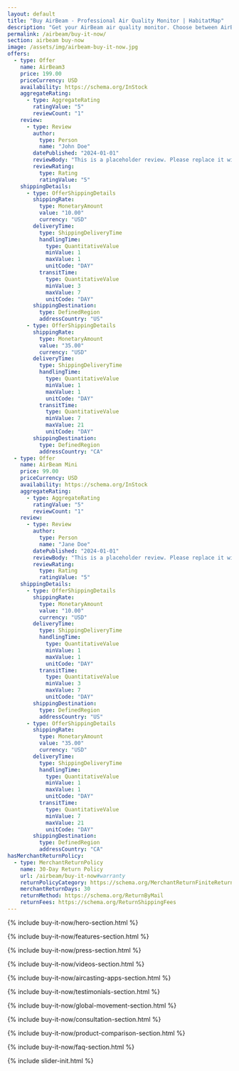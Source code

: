 ```yaml
---
layout: default
title: "Buy AirBeam - Professional Air Quality Monitor | HabitatMap"
description: "Get your AirBeam air quality monitor. Choose between AirBeam Mini ($99) for personal use or AirBeam3 ($199) for research. No subscriptions, complete data ownership."
permalink: /airbeam/buy-it-now/
section: airbeam buy-now
image: /assets/img/airbeam-buy-it-now.jpg
offers:
  - type: Offer
    name: AirBeam3
    price: 199.00
    priceCurrency: USD
    availability: https://schema.org/InStock
    aggregateRating:
      - type: AggregateRating
        ratingValue: "5"
        reviewCount: "1"
    review:
      - type: Review
        author:
          type: Person
          name: "John Doe"
        datePublished: "2024-01-01"
        reviewBody: "This is a placeholder review. Please replace it with a real one."
        reviewRating:
          type: Rating
          ratingValue: "5"
    shippingDetails:
      - type: OfferShippingDetails
        shippingRate:
          type: MonetaryAmount
          value: "10.00"
          currency: "USD"
        deliveryTime:
          type: ShippingDeliveryTime
          handlingTime:
            type: QuantitativeValue
            minValue: 1
            maxValue: 1
            unitCode: "DAY"
          transitTime:
            type: QuantitativeValue
            minValue: 3
            maxValue: 7
            unitCode: "DAY"
        shippingDestination:
          type: DefinedRegion
          addressCountry: "US"
      - type: OfferShippingDetails
        shippingRate:
          type: MonetaryAmount
          value: "35.00"
          currency: "USD"
        deliveryTime:
          type: ShippingDeliveryTime
          handlingTime:
            type: QuantitativeValue
            minValue: 1
            maxValue: 1
            unitCode: "DAY"
          transitTime:
            type: QuantitativeValue
            minValue: 7
            maxValue: 21
            unitCode: "DAY"
        shippingDestination:
          type: DefinedRegion
          addressCountry: "CA"
  - type: Offer
    name: AirBeam Mini
    price: 99.00
    priceCurrency: USD
    availability: https://schema.org/InStock
    aggregateRating:
      - type: AggregateRating
        ratingValue: "5"
        reviewCount: "1"
    review:
      - type: Review
        author:
          type: Person
          name: "Jane Doe"
        datePublished: "2024-01-01"
        reviewBody: "This is a placeholder review. Please replace it with a real one."
        reviewRating:
          type: Rating
          ratingValue: "5"
    shippingDetails:
      - type: OfferShippingDetails
        shippingRate:
          type: MonetaryAmount
          value: "10.00"
          currency: "USD"
        deliveryTime:
          type: ShippingDeliveryTime
          handlingTime:
            type: QuantitativeValue
            minValue: 1
            maxValue: 1
            unitCode: "DAY"
          transitTime:
            type: QuantitativeValue
            minValue: 3
            maxValue: 7
            unitCode: "DAY"
        shippingDestination:
          type: DefinedRegion
          addressCountry: "US"
      - type: OfferShippingDetails
        shippingRate:
          type: MonetaryAmount
          value: "35.00"
          currency: "USD"
        deliveryTime:
          type: ShippingDeliveryTime
          handlingTime:
            type: QuantitativeValue
            minValue: 1
            maxValue: 1
            unitCode: "DAY"
          transitTime:
            type: QuantitativeValue
            minValue: 7
            maxValue: 21
            unitCode: "DAY"
        shippingDestination:
          type: DefinedRegion
          addressCountry: "CA"
hasMerchantReturnPolicy:
  - type: MerchantReturnPolicy
    name: 30-Day Return Policy
    url: /airbeam/buy-it-now#warranty
    returnPolicyCategory: https://schema.org/MerchantReturnFiniteReturnWindow
    merchantReturnDays: 30
    returnMethod: https://schema.org/ReturnByMail
    returnFees: https://schema.org/ReturnShippingFees
---
```


{% include buy-it-now/hero-section.html %}

{% include buy-it-now/features-section.html %}

{% include buy-it-now/press-section.html %}

{% include buy-it-now/videos-section.html %}

{% include buy-it-now/aircasting-apps-section.html %}

{% include buy-it-now/testimonials-section.html %}

{% include buy-it-now/global-movement-section.html %}

{% include buy-it-now/consultation-section.html %}

{% include buy-it-now/product-comparison-section.html %}

{% include buy-it-now/faq-section.html %}

<!-- Enhanced E-commerce JSON-LD Schema for AirBeam Products -->

<!-- Organization Schema - References the main HabitatMap organization -->
<script type="application/ld+json">
{
  "@context": "https://schema.org",
  "@type": "Organization",
  "@id": "{{ site.url }}/#organization",
  "name": "HabitatMap",
  "url": "{{ site.url }}/"
}
</script>

<!-- Comprehensive Product & E-commerce Schema -->
<script type="application/ld+json">
{
  "@context": "https://schema.org",
  "@graph": [
    {
      "@type": "Product",
      "@id": "{{ site.url }}/airbeam/buy-it-now#airbeam3",
      "name": "AirBeam3",
      "alternateName": ["AirBeam 3", "AB3", "AirBeam Third Generation"],
      "description": "AirBeam3 is the most accurate and versatile portable air quality monitor. It's a low-cost, palm-sized air quality instrument that measures hyperlocal concentrations of harmful microscopic particles in the air, known as particulate matter (PM1, PM2.5, PM10).",
      "category": "Environmental Monitoring Equipment",
      "sku": "AB3-001",
      "gtin": "AB3001HM2024",
      "mpn": "AIRBEAM3-2024",
      "image": [
        "{{ site.url }}/assets/img/airbeam-buy-it-now.jpg",
        "{{ site.url }}/assets/img/pages/how-it-works/how-it-works_1.jpg",
        "{{ site.url }}/assets/img/airbeam(new).jpg"
      ],
      "brand": {
        "@type": "Organization",
        "@id": "{{ site.url }}/#organization",
        "name": "HabitatMap"
      },
      "manufacturer": {
        "@id": "{{ site.url }}/#organization"
      },
      "weight": {
        "@type": "QuantitativeValue",
        "value": "150",
        "unitCode": "GRM"
      },
      "width": {
        "@type": "QuantitativeValue",
        "value": "9",
        "unitCode": "CMT"
      },
      "height": {
        "@type": "QuantitativeValue",
        "value": "6",
        "unitCode": "CMT"
      },
      "depth": {
        "@type": "QuantitativeValue",
        "value": "3",
        "unitCode": "CMT"
      },
      "additionalProperty": [
        {
          "@type": "PropertyValue",
          "name": "Measurement Range",
          "value": "PM1, PM2.5, PM10 particulate matter"
        },
        {
          "@type": "PropertyValue",
          "name": "Connectivity",
          "value": "Bluetooth 5.0, WiFi 802.11b/g/n"
        },
        {
          "@type": "PropertyValue",
          "name": "Battery Life",
          "value": "24+ hours continuous monitoring"
        },
        {
          "@type": "PropertyValue",
          "name": "Operating Temperature",
          "value": "-10°C to 50°C"
        },
        {
          "@type": "PropertyValue",
          "name": "Data Storage",
          "value": "Local storage + cloud sync"
        },
        {
          "@type": "PropertyValue",
          "name": "Accuracy",
          "value": "Research-grade sensor technology"
        },
        {
          "@type": "PropertyValue",
          "name": "Certification",
          "value": "FCC, CE certified"
        }
      ],
      "offers": {
        "@type": "Offer",
        "@id": "{{ site.url }}/airbeam/buy-it-now#airbeam3-offer",
        "url": "{{ site.url }}/airbeam/buy-it-now",
        "priceCurrency": "USD",
        "price": "199.00",
        "priceValidUntil": "2025-12-31",
        "itemCondition": "https://schema.org/NewCondition",
        "availability": "https://schema.org/InStock",
        "seller": {
          "@id": "{{ site.url }}/#organization"
        },
        "validFrom": "2024-01-01",
        "warranty": "1 year manufacturer warranty",
        "deliveryLeadTime": {
          "@type": "QuantitativeValue",
          "minValue": 1,
          "maxValue": 3,
          "unitCode": "DAY"
        },
        "hasMerchantReturnPolicy": {
          "@type": "MerchantReturnPolicy",
          "name": "30-Day Return Policy",
          "returnPolicyCategory": "https://schema.org/MerchantReturnFiniteReturnWindow",
          "merchantReturnDays": 30,
          "returnMethod": "https://schema.org/ReturnByMail",
          "returnFees": "https://schema.org/ReturnShippingFees"
        },
        "shippingDetails": [
          {
            "@type": "OfferShippingDetails",
            "shippingRate": {
              "@type": "MonetaryAmount",
              "value": "10.00",
              "currency": "USD"
            },
            "deliveryTime": {
              "@type": "ShippingDeliveryTime",
              "handlingTime": {
                "@type": "QuantitativeValue",
                "minValue": 1,
                "maxValue": 1,
                "unitCode": "DAY"
              },
              "transitTime": {
                "@type": "QuantitativeValue",
                "minValue": 3,
                "maxValue": 7,
                "unitCode": "DAY"
              }
            },
            "shippingDestination": {
              "@type": "DefinedRegion",
              "addressCountry": "US"
            }
          },
          {
            "@type": "OfferShippingDetails",
            "shippingRate": {
              "@type": "MonetaryAmount",
              "value": "35.00",
              "currency": "USD"
            },
            "deliveryTime": {
              "@type": "ShippingDeliveryTime",
              "handlingTime": {
                "@type": "QuantitativeValue",
                "minValue": 1,
                "maxValue": 1,
                "unitCode": "DAY"
              },
              "transitTime": {
                "@type": "QuantitativeValue",
                "minValue": 7,
                "maxValue": 21,
                "unitCode": "DAY"
              }
            },
            "shippingDestination": {
              "@type": "DefinedRegion",
              "addressCountry": ["CA", "EU", "AU"]
            }
          }
        ]
      },
      "aggregateRating": {
        "@type": "AggregateRating",
        "ratingValue": "4.9",
        "bestRating": "5",
        "worstRating": "1",
        "ratingCount": "127"
      },
      "review": [
        {
          "@type": "Review",
          "name": "Excellent for Research Applications",
          "reviewBody": "The AirBeam3 has exceeded our expectations for accuracy and reliability in our university research projects. The data quality is comparable to much more expensive equipment.",
          "reviewRating": {
            "@type": "Rating",
            "ratingValue": "5",
            "bestRating": "5"
          },
          "author": {
            "@type": "Organization",
            "name": "University Research Lab"
          },
          "datePublished": "2024-01-15"
        },
        {
          "@type": "Review",
          "name": "Perfect for Community Monitoring",
          "reviewBody": "Easy to use and incredibly informative. We've been able to identify pollution hotspots in our neighborhood and advocate for cleaner air policies.",
          "reviewRating": {
            "@type": "Rating",
            "ratingValue": "5",
            "bestRating": "5"
          },
          "author": {
            "@type": "Organization",
            "name": "Community Environmental Group"
          },
          "datePublished": "2024-02-20"
        }
      ],
      "isRelatedTo": [
        {
          "@type": "SoftwareApplication",
          "name": "AirCasting App",
          "applicationCategory": "Environmental Monitoring",
          "operatingSystem": ["iOS", "Android", "Web"],
          "url": "https://aircasting.org/"
        }
      ]
    },
    {
      "@type": "Product",
      "@id": "{{ site.url }}/airbeam/buy-it-now#airbeammini",
      "name": "AirBeam Mini",
      "alternateName": ["AirBeam-Mini", "ABM", "Mini Air Quality Monitor"],
      "description": "The AirBeam Mini is a smaller, lighter, and more affordable version of our air quality monitor, perfect for personal use and mobile monitoring. Measures PM2.5 particulate matter with the same accuracy as professional equipment.",
      "category": "Personal Environmental Monitor",
      "sku": "ABM-001",
      "gtin": "ABM001HM2024",
      "mpn": "AIRBEAMMINI-2024",
      "image": [
        "{{ site.url }}/assets/AirBeamMiniBlur.png",
        "{{ site.url }}/assets/img/pages/user-stories/userstories_ABM.jpg"
      ],
      "brand": {
        "@type": "Organization",
        "@id": "{{ site.url }}/#organization",
        "name": "HabitatMap"
      },
      "manufacturer": {
        "@id": "{{ site.url }}/#organization"
      },
      "weight": {
        "@type": "QuantitativeValue",
        "value": "75",
        "unitCode": "GRM"
      },
      "width": {
        "@type": "QuantitativeValue",
        "value": "7",
        "unitCode": "CMT"
      },
      "height": {
        "@type": "QuantitativeValue",
        "value": "4",
        "unitCode": "CMT"
      },
      "depth": {
        "@type": "QuantitativeValue",
        "value": "2",
        "unitCode": "CMT"
      },
      "additionalProperty": [
        {
          "@type": "PropertyValue",
          "name": "Measurement Range",
          "value": "PM2.5 particulate matter"
        },
        {
          "@type": "PropertyValue",
          "name": "Connectivity",
          "value": "Bluetooth 5.0"
        },
        {
          "@type": "PropertyValue",
          "name": "Battery Life",
          "value": "12+ hours continuous monitoring"
        },
        {
          "@type": "PropertyValue",
          "name": "Operating Temperature",
          "value": "0°C to 40°C"
        },
        {
          "@type": "PropertyValue",
          "name": "Portability",
          "value": "Ultra-lightweight, pocket-sized"
        },
        {
          "@type": "PropertyValue",
          "name": "Target Use",
          "value": "Personal monitoring, walking, cycling"
        }
      ],
      "offers": {
        "@type": "Offer",
        "@id": "{{ site.url }}/airbeam/buy-it-now#airbeammini-offer",
        "url": "{{ site.url }}/airbeam/buy-it-now",
        "priceCurrency": "USD",
        "price": "99.00",
        "priceValidUntil": "2025-12-31",
        "itemCondition": "https://schema.org/NewCondition",
        "availability": "https://schema.org/InStock",
        "seller": {
          "@id": "{{ site.url }}/#organization"
        },
        "validFrom": "2024-01-01",
        "warranty": "1 year manufacturer warranty",
        "deliveryLeadTime": {
          "@type": "QuantitativeValue",
          "minValue": 1,
          "maxValue": 3,
          "unitCode": "DAY"
        },
        "hasMerchantReturnPolicy": {
          "@type": "MerchantReturnPolicy",
          "name": "30-Day Return Policy",
          "returnPolicyCategory": "https://schema.org/MerchantReturnFiniteReturnWindow",
          "merchantReturnDays": 30,
          "returnMethod": "https://schema.org/ReturnByMail",
          "returnFees": "https://schema.org/ReturnShippingFees"
        },
        "shippingDetails": [
          {
            "@type": "OfferShippingDetails",
            "shippingRate": {
              "@type": "MonetaryAmount",
              "value": "10.00",
              "currency": "USD"
            },
            "deliveryTime": {
              "@type": "ShippingDeliveryTime",
              "handlingTime": {
                "@type": "QuantitativeValue",
                "minValue": 1,
                "maxValue": 1,
                "unitCode": "DAY"
              },
              "transitTime": {
                "@type": "QuantitativeValue",
                "minValue": 3,
                "maxValue": 7,
                "unitCode": "DAY"
              }
            },
            "shippingDestination": {
              "@type": "DefinedRegion",
              "addressCountry": "US"
            }
          },
          {
            "@type": "OfferShippingDetails",
            "shippingRate": {
              "@type": "MonetaryAmount",
              "value": "35.00",
              "currency": "USD"
            },
            "deliveryTime": {
              "@type": "ShippingDeliveryTime",
              "handlingTime": {
                "@type": "QuantitativeValue",
                "minValue": 1,
                "maxValue": 1,
                "unitCode": "DAY"
              },
              "transitTime": {
                "@type": "QuantitativeValue",
                "minValue": 7,
                "maxValue": 21,
                "unitCode": "DAY"
              }
            },
            "shippingDestination": {
              "@type": "DefinedRegion",
              "addressCountry": ["CA", "EU", "AU"]
            }
          }
        ]
      },
      "aggregateRating": {
        "@type": "AggregateRating",
        "ratingValue": "4.7",
        "bestRating": "5",
        "worstRating": "1",
        "ratingCount": "89"
      },
      "review": [
        {
          "@type": "Review",
          "name": "Perfect for Personal Use",
          "reviewBody": "Compact and easy to carry everywhere. Great for checking air quality during my daily runs and bike commutes. The app is intuitive and the data is reliable.",
          "reviewRating": {
            "@type": "Rating",
            "ratingValue": "5",
            "bestRating": "5"
          },
          "author": {
            "@type": "Person",
            "name": "Health-Conscious User"
          },
          "datePublished": "2024-03-10"
        }
      ]
    },
    {
      "@type": "WebPage",
      "@id": "{{ site.url }}/airbeam/buy-it-now#webpage",
      "name": "{{ page.title }}",
      "description": "{{ page.description }}",
      "url": "{{ site.url }}/airbeam/buy-it-now/",
      "inLanguage": "en-US",
      "isPartOf": {
        "@type": "WebSite",
        "name": "HabitatMap",
        "url": "{{ site.url }}/"
      },
      "about": [
        {
          "@id": "{{ site.url }}/airbeam/buy-it-now#airbeam3"
        },
        {
          "@id": "{{ site.url }}/airbeam/buy-it-now#airbeammini"
        }
      ],
      "publisher": {
        "@id": "{{ site.url }}/#organization"
      },
      "potentialAction": [
        {
          "@type": "BuyAction",
          "target": "{{ site.url }}/airbeam/buy-it-now",
          "object": [
            {
              "@id": "{{ site.url }}/airbeam/buy-it-now#airbeam3"
            },
            {
              "@id": "{{ site.url }}/airbeam/buy-it-now#airbeammini"
            }
          ]
        }
      ]
    },
    {
      "@type": "BreadcrumbList",
      "@id": "{{ site.url }}/airbeam/buy-it-now#breadcrumb",
      "itemListElement": [
        {
          "@type": "ListItem",
          "position": 1,
          "name": "Home",
          "item": "{{ site.url }}/"
        },
        {
          "@type": "ListItem",
          "position": 2,
          "name": "AirBeam",
          "item": "{{ site.url }}/airbeam/"
        },
        {
          "@type": "ListItem",
          "position": 3,
          "name": "Buy It Now",
          "item": "{{ site.url }}/airbeam/buy-it-now/"
        }
      ]
    },
    {
      "@type": "ItemList",
      "@id": "{{ site.url }}/airbeam/buy-it-now#productlist",
      "name": "AirBeam Product Lineup",
      "description": "Complete range of AirBeam air quality monitors for personal and professional use",
      "numberOfItems": 2,
      "itemListElement": [
        {
          "@type": "ListItem",
          "position": 1,
          "item": {
            "@id": "{{ site.url }}/airbeam/buy-it-now#airbeammini"
          }
        },
        {
          "@type": "ListItem",
          "position": 2,
          "item": {
            "@id": "{{ site.url }}/airbeam/buy-it-now#airbeam3"
          }
        }
      ]
    }
  ]
}
</script>

{% include slider-init.html %}
